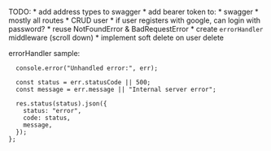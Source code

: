 TODO:
    * add address types to swagger
    * add bearer token to:
      * swagger
      * mostly all routes
    * CRUD user
    * if user registers with google, can login with password?
    * reuse NotFoundError & BadRequestError
    * create `errorHandler` middleware (scroll down)
    * implement soft delete on user delete






errorHandler sample:
  
```const errorHandler = (err, req, res, next) => {
  console.error("Unhandled error:", err);

  const status = err.statusCode || 500;
  const message = err.message || "Internal server error";

  res.status(status).json({
    status: "error",
    code: status,
    message,
  });
};
```